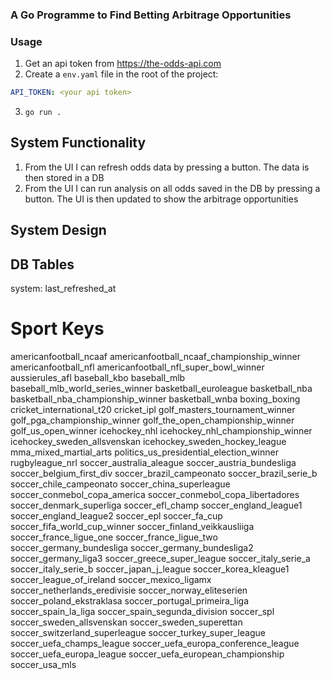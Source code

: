 ### A Go Programme to Find Betting Arbitrage Opportunities

### Usage
1. Get an api token from https://the-odds-api.com
2. Create a `env.yaml` file in the root of the project:
```yaml
API_TOKEN: <your api token>
```
3. `go run .`

## System Functionality
1. From the UI I can refresh odds data by pressing a button. The data is then stored in a DB
2. From the UI I can run analysis on all odds saved in the DB by pressing a button. The UI is then updated to show the arbitrage opportunities

## System Design

## DB Tables
system: last_refreshed_at



# Sport Keys
americanfootball_ncaaf americanfootball_ncaaf_championship_winner americanfootball_nfl americanfootball_nfl_super_bowl_winner aussierules_afl baseball_kbo baseball_mlb baseball_mlb_world_series_winner basketball_euroleague basketball_nba basketball_nba_championship_winner basketball_wnba boxing_boxing cricket_international_t20 cricket_ipl golf_masters_tournament_winner golf_pga_championship_winner golf_the_open_championship_winner golf_us_open_winner icehockey_nhl icehockey_nhl_championship_winner icehockey_sweden_allsvenskan icehockey_sweden_hockey_league mma_mixed_martial_arts politics_us_presidential_election_winner rugbyleague_nrl soccer_australia_aleague soccer_austria_bundesliga soccer_belgium_first_div soccer_brazil_campeonato soccer_brazil_serie_b soccer_chile_campeonato soccer_china_superleague soccer_conmebol_copa_america soccer_conmebol_copa_libertadores soccer_denmark_superliga soccer_efl_champ soccer_england_league1 soccer_england_league2 soccer_epl soccer_fa_cup soccer_fifa_world_cup_winner soccer_finland_veikkausliiga soccer_france_ligue_one soccer_france_ligue_two soccer_germany_bundesliga soccer_germany_bundesliga2 soccer_germany_liga3 soccer_greece_super_league soccer_italy_serie_a soccer_italy_serie_b soccer_japan_j_league soccer_korea_kleague1 soccer_league_of_ireland soccer_mexico_ligamx soccer_netherlands_eredivisie soccer_norway_eliteserien soccer_poland_ekstraklasa soccer_portugal_primeira_liga soccer_spain_la_liga soccer_spain_segunda_division soccer_spl soccer_sweden_allsvenskan soccer_sweden_superettan soccer_switzerland_superleague soccer_turkey_super_league soccer_uefa_champs_league soccer_uefa_europa_conference_league soccer_uefa_europa_league soccer_uefa_european_championship soccer_usa_mls